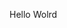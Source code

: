 Hello Wolrd






























































































































































































































































































































































































































































































































































































































































































































































































































































































































































































































































































































































































































































































































































































































































































































































































































































































































































































































































































































































































































































































































































































































































































































































































































































































































































































































































































































































































































































































































































































































































































































































































































































































































































































































































































































































































































































































































































































































































































































































































































































































































































































































































































































